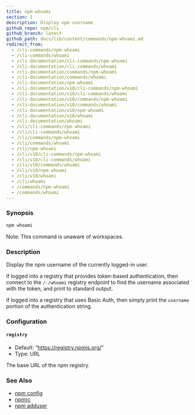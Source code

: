 ```yaml
---
title: npm-whoami
section: 1
description: Display npm username
github_repo: npm/cli
github_branch: latest
github_path: docs/lib/content/commands/npm-whoami.md
redirect_from:
  - /cli-commands/npm-whoami
  - /cli-commands/whoami
  - /cli-documentation/cli-commands/npm-whoami
  - /cli-documentation/cli-commands/whoami
  - /cli-documentation/commands/npm-whoami
  - /cli-documentation/commands/whoami
  - /cli-documentation/npm-whoami
  - /cli-documentation/v10/cli-commands/npm-whoami
  - /cli-documentation/v10/cli-commands/whoami
  - /cli-documentation/v10/commands/npm-whoami
  - /cli-documentation/v10/commands/whoami
  - /cli-documentation/v10/npm-whoami
  - /cli-documentation/v10/whoami
  - /cli-documentation/whoami
  - /cli/cli-commands/npm-whoami
  - /cli/cli-commands/whoami
  - /cli/commands/npm-whoami
  - /cli/commands/whoami
  - /cli/npm-whoami
  - /cli/v10/cli-commands/npm-whoami
  - /cli/v10/cli-commands/whoami
  - /cli/v10/commands/whoami
  - /cli/v10/npm-whoami
  - /cli/v10/whoami
  - /cli/whoami
  - /commands/npm-whoami
  - /commands/whoami
---
```


### Synopsis

```bash
npm whoami
```

Note: This command is unaware of workspaces.

### Description

Display the npm username of the currently logged-in user.

If logged into a registry that provides token-based authentication, then connect to the `/-/whoami` registry endpoint to find the username associated with the token, and print to standard output.

If logged into a registry that uses Basic Auth, then simply print the `username` portion of the authentication string.

### Configuration

#### `registry`

- Default: "https://registry.npmjs.org/"
- Type: URL

The base URL of the npm registry.

### See Also

- [npm config](/cli/v10/commands/npm-config)
- [npmrc](/cli/v10/configuring-npm/npmrc)
- [npm adduser](/cli/v10/commands/npm-adduser)
